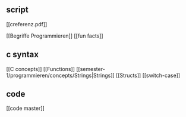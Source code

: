 ## script
[[creferenz.pdf]]

[[Begriffe Programmieren]]
[[fun facts]]


## c syntax
[[C concepts]]
[[Functions]]
[[semester-1/programmieren/concepts/Strings|Strings]]
[[Structs]]
[[switch-case]]




## code
[[code master]]
